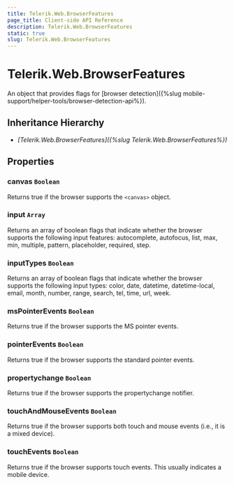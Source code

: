 ```yaml
---
title: Telerik.Web.BrowserFeatures
page_title: Client-side API Reference
description: Telerik.Web.BrowserFeatures
static: true
slug: Telerik.Web.BrowserFeatures
---
```


# Telerik.Web.BrowserFeatures

An object that provides flags for [browser detection]({%slug mobile-support/helper-tools/browser-detection-api%}).

## Inheritance Hierarchy

* *[Telerik.Web.BrowserFeatures]({%slug Telerik.Web.BrowserFeatures%})*


## Properties

### canvas `Boolean`

Returns true if the browser supports the `<canvas>` object.

### input `Array`

Returns an array of boolean flags that indicate whether the browser supports the following input features: autocomplete, autofocus, list, max, min, multiple, pattern, placeholder, required, step.

### inputTypes `Boolean`

Returns an array of boolean flags that indicate whether the browser supports the following input types: color, date, datetime, datetime-local, email, month, number, range, search, tel, time, url, week.

### msPointerEvents `Boolean`

Returns true if the browser supports the MS pointer events.

### pointerEvents `Boolean`

Returns true if the browser supports the standard pointer events.

### propertychange `Boolean`

Returns true if the browser supports the propertychange notifier.

### touchAndMouseEvents `Boolean`

Returns true if the browser supports both touch and mouse events (i.e., it is a mixed device).

### touchEvents `Boolean`

Returns true if the browser supports touch events. This usually indicates a mobile device.



